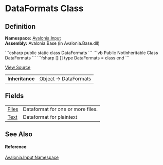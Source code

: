 # DataFormats Class




## Definition
**Namespace:** <a href="N_Avalonia_Input">Avalonia.Input</a>  
**Assembly:** Avalonia.Base (in Avalonia.Base.dll)

<Tabs groupId="api-code-preview">
<TabItem value="csharp" label="C#">
```csharp
public static class DataFormats
```
</TabItem>
<TabItem value="vb" label="VB">
```vb
Public NotInheritable Class DataFormats
```
</TabItem>
<TabItem value="fsharp" label="F#">
```fsharp
[<AbstractClassAttribute>]
[<SealedAttribute>]
type DataFormats = class end
```
</TabItem>
</Tabs>



<a href="https://github.com/AvaloniaUI/Avalonia/tree/master/src/Avalonia.Base/Input/DataFormats.cs" title="View the source code">View Source</a>

<table>
<tr><td><strong>Inheritance</strong></td><td><a href="https://learn.microsoft.com/dotnet/api/system.object" target="_blank" rel="noopener noreferrer">Object</a>  →  DataFormats</td></tr>
</table>



## Fields
<table>
<tr>
<td><a href="F_Avalonia_Input_DataFormats_Files">Files</a></td>
<td>Dataformat for one or more files.</td>
</tr>
<tr>
<td><a href="F_Avalonia_Input_DataFormats_Text">Text</a></td>
<td>Dataformat for plaintext</td>
</tr>
</table>

## See Also


#### Reference
<a href="N_Avalonia_Input">Avalonia.Input Namespace</a>  

